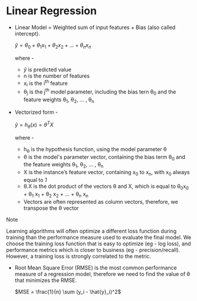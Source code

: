 # Linear Regression

- Linear Model = Weighted sum of input features + Bias (also called intercept).

  $\hat{y} = \theta_0 + \theta_1 x_1 + \theta_2 x_2 + \dots + \theta_n x_n$

  where -
  - $\hat{y}$ is predicted value
  - n is the number of features
  - x<sub>i</sub> is the i<sup>th</sup> feature
  - θ<sub>j</sub> is the j<sup>th</sup> model parameter, including the bias tern θ<sub>0</sub> and the feature weights θ<sub>1</sub>, θ<sub>2</sub>, ... , θ<sub>n</sub>

- Vectorized form -
  
  $\hat{y} = h_{\theta}(x) = \theta^T X$

  where -
  - h<sub>θ</sub> is the hypothesis function, using the model parameter θ
  - θ is the model's parameter vector, containing the bias term θ<sub>0</sub> and the feature weights θ<sub>1</sub>, θ<sub>2</sub>, ... , θ<sub>n</sub>
  - X is the instance’s feature vector, containing x<sub>0</sub> to x<sub>n</sub>, with x<sub>0</sub> always equal to _1_
  - θ.X is the dot product of the vectors θ and X, which is equal to θ<sub>0</sub>x<sub>0</sub> + θ<sub>1</sub> x<sub>1</sub> + θ<sub>2</sub> x<sub>2</sub> + ... + θ<sub>n</sub> x<sub>n</sub>
  - Vectors are often represented as column vectors, therefore, we transpose the θ vector

> [!NOTE]
> Learning algorithms will often optimize a different loss function during training than the performance measure used to evaluate the final model. We choose the training loss function that is easy to optimize (eg - log loss), and performance metrics which is closer to business (eg - precision/recall). However, a training loss is strongly correlated to the metric.

- Root Mean Square Error (RMSE) is the most common performance measure of a regression model, therefore we need to find the value of θ that minimizes the RMSE.

  $MSE = \frac{1}{n} \sum (y_i - \hat{y}_i)^2$



